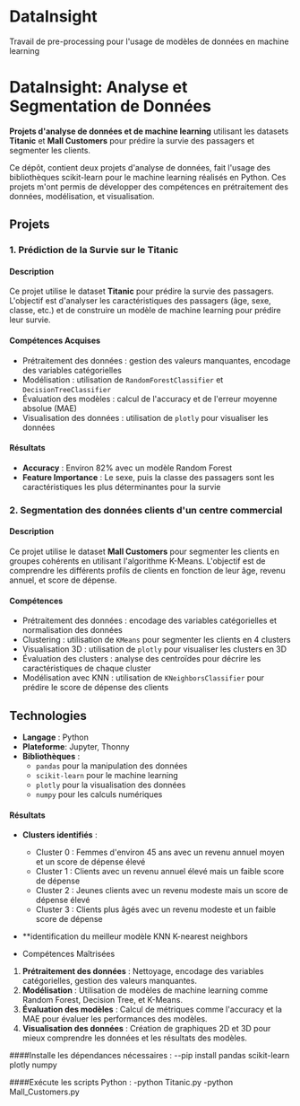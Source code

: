 # DataInsight
Travail de pre-processing pour l'usage de modèles de données en machine learning

# DataInsight: Analyse et Segmentation de Données

**Projets d'analyse de données et de machine learning** utilisant les datasets **Titanic** et **Mall Customers** pour prédire la survie des passagers et segmenter les clients.


Ce dépôt, contient deux projets d'analyse de données, fait l'usage des bibliothèques scikit-learn pour le machine learning réalisés en Python. Ces projets m'ont permis de développer des compétences en prétraitement des données, modélisation, et visualisation.

##  Projets

### 1. Prédiction de la Survie sur le Titanic

#### Description
Ce projet utilise le dataset **Titanic** pour prédire la survie des passagers. L'objectif est d'analyser les caractéristiques des passagers (âge, sexe, classe, etc.) et de construire un modèle de machine learning pour prédire leur survie.

#### Compétences Acquises
- Prétraitement des données : gestion des valeurs manquantes, encodage des variables catégorielles
- Modélisation : utilisation de `RandomForestClassifier` et `DecisionTreeClassifier`
- Évaluation des modèles : calcul de l'accuracy et de l'erreur moyenne absolue (MAE)
- Visualisation des données : utilisation de `plotly` pour visualiser les données

#### Résultats
- **Accuracy** : Environ 82% avec un modèle Random Forest
- **Feature Importance** : Le sexe, puis la classe des passagers sont les caractéristiques les plus déterminantes pour la survie


### 2. Segmentation des données clients d'un centre commercial

#### Description
Ce projet utilise le dataset **Mall Customers** pour segmenter les clients en groupes cohérents en utilisant l'algorithme K-Means. L'objectif est de comprendre les différents profils de clients en fonction de leur âge, revenu annuel, et score de dépense.

#### Compétences
- Prétraitement des données : encodage des variables catégorielles et normalisation des données
- Clustering : utilisation de `KMeans` pour segmenter les clients en 4 clusters
- Visualisation 3D : utilisation de `plotly` pour visualiser les clusters en 3D
- Évaluation des clusters : analyse des centroïdes pour décrire les caractéristiques de chaque cluster
- Modélisation avec KNN : utilisation de `KNeighborsClassifier` pour prédire le score de dépense des clients


##  Technologies

- **Langage** : Python
- **Plateforme**: Jupyter, Thonny
- **Bibliothèques** :
  - `pandas` pour la manipulation des données
  - `scikit-learn` pour le machine learning
  - `plotly` pour la visualisation des données
  - `numpy` pour les calculs numériques

#### Résultats
- **Clusters identifiés** :
  - Cluster 0 : Femmes d'environ 45 ans avec un revenu annuel moyen et un score de dépense élevé
  - Cluster 1 : Clients avec un revenu annuel élevé mais un faible score de dépense
  - Cluster 2 : Jeunes clients avec un revenu modeste mais un score de dépense élevé
  - Cluster 3 : Clients plus âgés avec un revenu modeste et un faible score de dépense
- **identification du meilleur modèle KNN K-nearest neighbors



-  Compétences Maîtrisées
1. **Prétraitement des données** : Nettoyage, encodage des variables catégorielles, gestion des valeurs manquantes.
2. **Modélisation** : Utilisation de modèles de machine learning comme Random Forest, Decision Tree, et K-Means.
3. **Évaluation des modèles** : Calcul de métriques comme l'accuracy et la MAE pour évaluer les performances des modèles.
4. **Visualisation des données** : Création de graphiques 2D et 3D pour mieux comprendre les données et les résultats des modèles.



####Installe les dépendances nécessaires :
--pip install pandas scikit-learn plotly numpy

####Exécute les scripts Python :
-python Titanic.py
-python Mall_Customers.py
